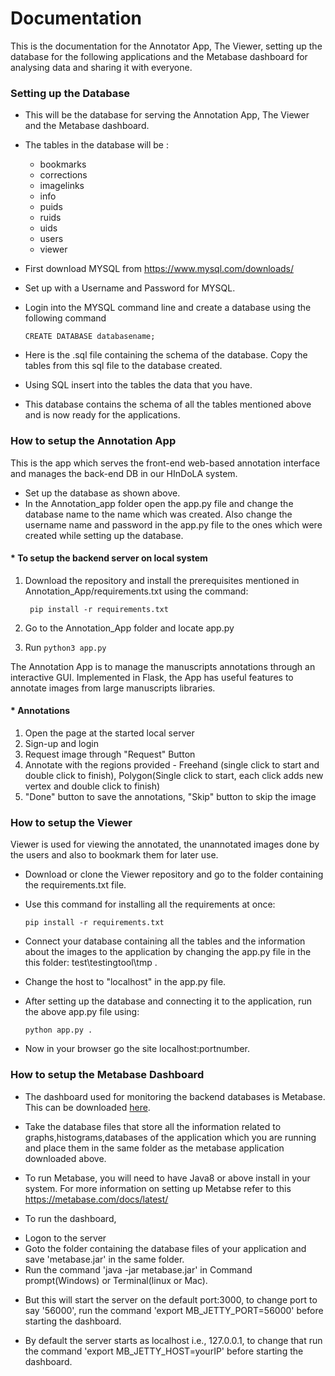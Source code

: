 # Documentation

This is the documentation for the Annotator App, The Viewer, setting up the database for the following applications and the Metabase dashboard for analysing data and sharing it with everyone.

### Setting up the Database

* This will be the database for serving the Annotation App, The Viewer and the Metabase dashboard.
* The tables in the database will be :
  * bookmarks
  * corrections
  * imagelinks
  * info
  * puids
  * ruids
  * uids
  * users
  * viewer
 * First download MYSQL from https://www.mysql.com/downloads/
 * Set up with a Username and Password for MYSQL.
 * Login into the MYSQL command line and create a database using the following command
    
       CREATE DATABASE databasename;
  
 * Here is the .sql file containing the schema of the database. Copy the tables from this sql file to the database created.
 * Using SQL insert into the tables the data that you have.
 * This database contains the schema of all the tables mentioned above and is now ready for the applications.
 
###  How to setup the Annotation App
This is the app which serves the front-end web-based annotation interface and manages the back-end DB in our HInDoLA system. 

* Set up the database as shown above.
* In the Annotation_app folder open the app.py file and change the database name to the name which was created. Also change the username name and password in the app.py file to the ones which were created while setting up the database.

#### * To setup the backend server on local system
1. Download the repository and install the prerequisites mentioned in Annotation_App/requirements.txt using the command:
      
        pip install -r requirements.txt
2. Go to the Annotation_App folder and locate app.py
3. Run ```python3 app.py ```

The Annotation App is to manage the manuscripts annotations through an interactive GUI. Implemented in Flask, the App has useful features to annotate images from large manuscripts libraries.

#### * Annotations
1. Open the page at the started local server
2. Sign-up and login
3. Request image through "Request" Button
4. Annotate with the regions provided - Freehand (single click to start and double click to finish), Polygon(Single click     to start, each click adds new vertex and double click to finish)
5. "Done" button to save the annotations, "Skip" button to skip the image 


### How to setup the Viewer

Viewer is used for viewing the annotated, the unannotated images done by the users and also to bookmark them for later use.
* Download or clone the Viewer repository and go to the folder containing the requirements.txt file.

* Use this command for installing all the requirements at once:

      pip install -r requirements.txt

* Connect your database containing all the tables and the information about the images to the application by changing the app.py file in the this folder: test\testingtool\tmp .

* Change the host to "localhost" in the app.py file. 

* After setting up the database and connecting it to the application, run the above app.py file using:

      python app.py .

 * Now in your browser go the site localhost:portnumber.
 
 ### How to setup the Metabase Dashboard
 
* The dashboard used for monitoring the backend databases is Metabase. This can be downloaded [here](https://metabase.com/start/jar.html).
* Take the database files that store all the information related to graphs,histograms,databases of the application which you are running and place them in the same folder as the metabase application downloaded above.

* To run Metabase, you will need to have Java8 or above install in your system. 
  For more information on setting up Metabse refer to this https://metabase.com/docs/latest/

* To run the dashboard,
- Logon to the server
- Goto the folder containing the database files of your application and save 'metabase.jar' in the same folder. 
- Run the command 'java -jar metabase.jar' in Command prompt(Windows) or Terminal(linux or Mac).

* But this will start the server on the default port:3000, to change port to say '56000', run the command
'export MB_JETTY_PORT=56000' before starting the dashboard. 

* By default the server starts as localhost i.e., 127.0.0.1, to change that run the command
  'export MB_JETTY_HOST=yourIP' before starting the dashboard.


  
